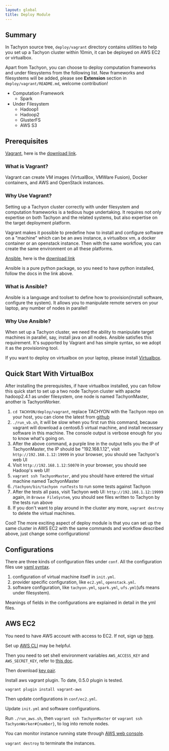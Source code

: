 ```yaml
---
layout: global
title: Deploy Module
---
```


## Summary

In Tachyon source tree, `deploy/vagrant` directory contains utilities to help you set up a Tachyon cluster within 10min, it can be deployed on AWS EC2 or virtualbox.

Apart from Tachyon, you can choose to deploy computation frameworks and under filesystems from the following list. New frameworks and filesystems will be added, please see **Extension** section in `deploy/vagrant/README.md`, welcome contribution!

* Computation Framework
  * Spark
* Under Filesystem
  * Hadoop1
  * Hadoop2
  * GlusterFS
  * AWS S3

## Prerequisites

[Vagrant](https://www.vagrantup.com), here is the [download link](https://www.vagrantup.com/downloads.html).

### What is Vagrant?

Vagrant can create VM images (VirtualBox, VMWare Fusion), Docker containers, and AWS and OpenStack
instances.

### Why Use Vagrant?

Setting up a Tachyon cluster correctly with under filesystem and computation frameworks is a tedious huge undertaking. It requires not only expertise on both Tachyon and the related systems, but also expertise on the target deployment platform. 

Vagrant makes it possible to predefine how to install and configure software on a "machine" which can be an aws instance, a virtualbox vm, a docker container or an openstack instance. Then with the same workflow, you can create the same environment on all these platforms.

[Ansible](http://docs.ansible.com), here is the [download link](http://docs.ansible.com/intro_installation.html)

Ansible is a pure python package, so you need to have python installed, follow the docs in the link above. 

### What is Ansible?

Ansible is a language and toolset to define how to provision(install software, configure the system). It allows you to manipulate remote servers on your laptop, any number of nodes in parallel!

### Why Use Ansible?

When set up a Tachyon cluster, we need the ability to manipulate target machines in parallel, say, install java on all nodes. Ansible satisfies this requirement. It's supported by Vagrant and has simple syntax, so we adopt it as the provisioning tool.

If you want to deploy on virtualbox on your laptop, please install [Virtualbox](https://www.virtualbox.org/wiki/Downloads).

## Quick Start With VirtualBox

After installing the prerequisites, if have virtualbox installed, you can follow this quick start to set up a two node Tachyon cluster with apache hadoop2.4.1 as under filesystem, one node is named TachyonMaster, another is TachyonWorker.

1. `cd TACHYON/deploy/vagrant`, replace TACHYON with the Tachyon repo on your host, you can clone the latest from [github](https://github.com/amplab/tachyon.git)
2. `./run_vb.sh`, it will be slow when you first run this command, because vagrant will download a centos6.5 virtual machine, and install necessary software in this machine. The console output is verbose enough for you to know what's going on. 
3. After the above command, a purple line in the output tells you the IP of TachyonMaster, the IP should be "192.168.1.12", visit `http://192.168.1.12:19999` in your browser, you should see Tachyon's web UI
4. Visit `http://192.168.1.12:50070` in your browser, you should see Hadoop's web UI!
5. `vagrant ssh TachyonMaster`, and you should have entered the virtual machine named TachyonMaster
6. `/tachyon/bin/tachyon runTests` to run some tests against Tachyon
7. After the tests all pass, visit Tachyon web UI: `http://192.168.1.12:19999` again, in `Browse FileSystem`, you should see files written to Tachyon by the tests run above
8. If you don't want to play around in the cluster any more, `vagrant destroy` to delete the virtual machines. 

Cool! The more exciting aspect of deploy module is that you can set up the same cluster in AWS EC2 with the same commands and workflow described above, just change some configurations!

## Configurations

There are three kinds of configuration files under `conf`. All the configuration files use [yaml syntax](http://en.wikipedia.org/wiki/YAML).

1. configuration of virtual machine itself in `init.yml`. 
2. provider specific configuration, like `ec2.yml`, `openstack.yml`.
3. software configuration, like `tachyon.yml`, `spark.yml`, `ufs.yml`(ufs means under filesystem). 

Meanings of fields in the configurations are explained in detail in the yml files.

## AWS EC2

You need to have AWS account with access to EC2. If not, sign up [here](https://aws.amazon.com/). 

Set up [AWS CLI](http://docs.aws.amazon.com/AWSEC2/latest/CommandLineReference/ec2-cli-get-set-up.html) may be helpful.

Then you need to set shell environment variables `AWS_ACCESS_KEY`
and `AWS_SECRET_KEY`, refer to [this doc](http://docs.aws.amazon.com/AWSSimpleQueueService/latest/SQSGettingStartedGuide/AWSCredentials.html). 

Then download [key pair](http://docs.aws.amazon.com/AWSEC2/latest/UserGuide/ec2-key-pairs.html).

Install aws vagrant plugin. To date, 0.5.0 plugin is tested.

    vagrant plugin install vagrant-aws

Then update configurations in `conf/ec2.yml`.

Update `init.yml` and software configurations. 

Run `./run_aws.sh`, then `vagrant ssh TachyonMaster` or `vagrant ssh TachyonWorker#{number}`, to log into remote nodes. 

You can monitor instance running state through [AWS web console](https://console.aws.amazon.com).

`vagrant destroy` to terminate the instances.

